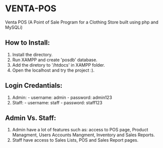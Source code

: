 # VENTA-POS
Venta POS (A Point of Sale Program for a Clothing Store built using php and MySQLi)

## How to Install:
 1. Install the directory.
 2. Run XAMPP and create 'posdb' database.
 3. Add the diretory to '/htdocs' in XAMPP folder.
 4. Open the localhost and try the project :).
 
## Login Credantials:
  1. Admin:
    - username: admin
    - password: admin123
  2. Staff:
    - username: staff
    - password: staff123

## Admin Vs. Staff:
  1. Admin have a lot of features such as: access to POS page, Product Managment, Users Accounts Mangment, Inventory and Sales Reports.
  2. Staff have access to Sales Lists, POS and Sales Report pages.
  
